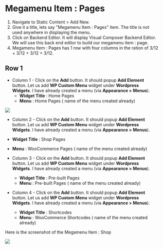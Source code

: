 # Megamenu Item : Pages

1. Navigate to Static Content > Add New.
2. Give it a title, lets say "Megamenu Item : Pages" item. The title is not used anywhere in displaying the menu.
3. Click on Backend Editor. It will display Visual Composer Backend Editor. We will use this back end editor to build our megamenu item : page.
4. Megamenu Item : Pages has 1 row with four columns in the ration of 3/12 + 3/12 + 3/12 + 3/12.

## Row 1

* Column 1 - Click on the **Add** button. It should popup **Add Element** button. Let us add **WP Custom Menu** widget under **Wordpress Widgets**. I have already created a menu (via **Appearance > Menus**).
  * **Widget Title** : Home Pages
  * **Menu** : Home Pages ( name of the menu created already)

 ![](http://transvelo.github.io/sportexx/docs/images/megamenu-item-pages-setting.png)
 * Column 2 - Click on the **Add** button. It should popup **Add Element** button. Let us add **WP Custom Menu** widget under **Wordpress Widgets**. I have already created a menu (via **Appearance > Menus**).
  * **Widget Title** : Shop Pages
  * **Menu** : WooCommerce Pages ( name of the menu created already)

* Column 3 - Click on the **Add** button. It should popup **Add Element** button. Let us add **WP Custom Menu** widget under **Wordpress Widgets**. I have already created a menu (via **Appearance > Menus**).
  * **Widget Title** : Pre-built Pages
  * **Menu** : Pre-built Pages ( name of the menu created already)

* Column 4 - Click on the **Add** button. It should popup **Add Element** button. Let us add **WP Custom Menu** widget under **Wordpress Widgets**. I have already created a menu (via **Appearance > Menus**).
  * **Widget Title** : Shortcodes
  * **Menu** : WooCommerce Shortcodes ( name of the menu created already)

Here is the screenshot of the Megamenu Item : Shop

  ![](http://transvelo.github.io/sportexx/docs/images/megamenu-item-pages.png)
